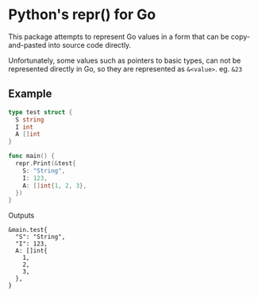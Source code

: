 # Python's repr() for Go

This package attempts to represent Go values in a form that can be copy-and-pasted into source code
directly.

Unfortunately, some values such as pointers to basic types, can not be represented directly in Go,
so they are represented as `&<value>`. eg. `&23`

## Example

```go
type test struct {
  S string
  I int
  A []int
}

func main() {
  repr.Print(&test{
    S: "String",
    I: 123,
    A: []int{1, 2, 3},
  })
}
```

Outputs

```
&main.test{
  "S": "String",
  "I": 123,
  A: []int{
    1,
    2,
    3,
  },
}
```
